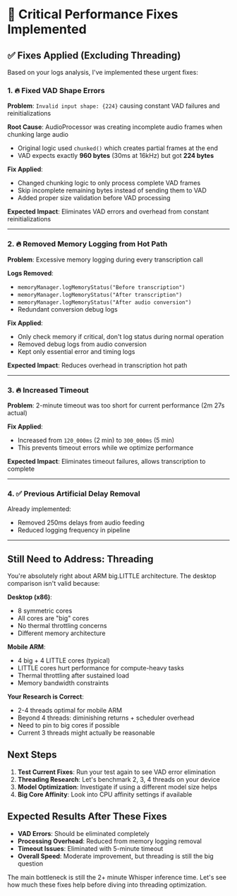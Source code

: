 # 🔧 Critical Performance Fixes Implemented

## ✅ **Fixes Applied (Excluding Threading)**

Based on your logs analysis, I've implemented these urgent fixes:

### 1. **🔥 Fixed VAD Shape Errors**
**Problem**: `Invalid input shape: {224}` causing constant VAD failures and reinitializations

**Root Cause**: AudioProcessor was creating incomplete audio frames when chunking large audio
- Original logic used `chunked()` which creates partial frames at the end
- VAD expects exactly **960 bytes** (30ms at 16kHz) but got **224 bytes**

**Fix Applied**:
- Changed chunking logic to only process complete VAD frames
- Skip incomplete remaining bytes instead of sending them to VAD
- Added proper size validation before VAD processing

**Expected Impact**: Eliminates VAD errors and overhead from constant reinitializations

---

### 2. **🔥 Removed Memory Logging from Hot Path**
**Problem**: Excessive memory logging during every transcription call

**Logs Removed**:
- `memoryManager.logMemoryStatus("Before transcription")`
- `memoryManager.logMemoryStatus("After transcription")`
- `memoryManager.logMemoryStatus("After audio conversion")`
- Redundant conversion debug logs

**Fix Applied**:
- Only check memory if critical, don't log status during normal operation
- Removed debug logs from audio conversion
- Kept only essential error and timing logs

**Expected Impact**: Reduces overhead in transcription hot path

---

### 3. **🔥 Increased Timeout**
**Problem**: 2-minute timeout was too short for current performance (2m 27s actual)

**Fix Applied**:
- Increased from `120_000ms` (2 min) to `300_000ms` (5 min)
- This prevents timeout errors while we optimize performance

**Expected Impact**: Eliminates timeout failures, allows transcription to complete

---

### 4. **✅ Previous Artificial Delay Removal**
Already implemented:
- Removed 250ms delays from audio feeding
- Reduced logging frequency in pipeline

---

## **Still Need to Address: Threading**

You're absolutely right about ARM big.LITTLE architecture. The desktop comparison isn't valid because:

**Desktop (x86)**:
- 8 symmetric cores
- All cores are "big" cores
- No thermal throttling concerns
- Different memory architecture

**Mobile ARM**:
- 4 big + 4 LITTLE cores (typical)
- LITTLE cores hurt performance for compute-heavy tasks
- Thermal throttling after sustained load
- Memory bandwidth constraints

**Your Research is Correct**:
- 2-4 threads optimal for mobile ARM
- Beyond 4 threads: diminishing returns + scheduler overhead
- Need to pin to big cores if possible
- Current 3 threads might actually be reasonable

## **Next Steps**

1. **Test Current Fixes**: Run your test again to see VAD error elimination
2. **Threading Research**: Let's benchmark 2, 3, 4 threads on your device
3. **Model Optimization**: Investigate if using a different model size helps
4. **Big Core Affinity**: Look into CPU affinity settings if available

## **Expected Results After These Fixes**

- **VAD Errors**: Should be eliminated completely
- **Processing Overhead**: Reduced from memory logging removal
- **Timeout Issues**: Eliminated with 5-minute timeout
- **Overall Speed**: Moderate improvement, but threading is still the big question

The main bottleneck is still the 2+ minute Whisper inference time. Let's see how much these fixes help before diving into threading optimization.